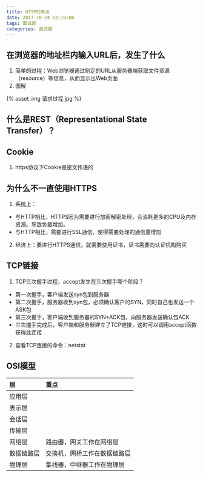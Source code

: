 ```yaml
---
title: HTTP的考点
date: 2017-10-24 13:19:08
tags: 面试题
categories: 面试题
---
```


## 在浏览器的地址栏内输入URL后，发生了什么
1. 简单的过程：Web浏览器通过制定的URL从服务器端获取文件资源（resource）等信息，从而显示出Web页面
2. 图解
<div style="max-width:600px">
{% asset_img 请求过程.jpg %}
</div>

## 什么是REST（Representational State Transfer）？
## Cookie
1. https协议下Cookie是密文传递的
## 为什么不一直使用HTTPS
1. 系统上：
  * 与HTTP相比，HTTPS因为需要进行加密解密处理，会消耗更多的CPU及内存资源。导致负载增加。
  * 与HTTP相比，需要进行SSL通信，使得需要处理的通信量增加
2. 经济上：要进行HTTPS通信，就需要使用证书，证书需要向认证机构购买

## TCP链接
1. TCP三次握手过程，accept发生在三次握手哪个阶段？
  * 第一次握手，客户端发送syn包到服务器
  * 第二次握手，服务器收到syn包，必须确认客户的SYN，同时自己也发送一个ASK包
  * 第三次握手，客户端收到服务器的SYN+ACK包，向服务器发送确认包ACK
  * 三次握手完成后，客户端和服务器建立了TCP链接，这时可以调用accept函数获得此连接
2. 查看TCP连接的命令：netstat

## OSI模型
|层|重点|
|:--|:--|
|应用层||
|表示层||
|会话层||
|传输层||
|网络层|路由器，网关工作在网络层|
|数据链路层|交换机，网桥工作在数据链路层|
|物理层|集线器，中继器工作在物理层|
